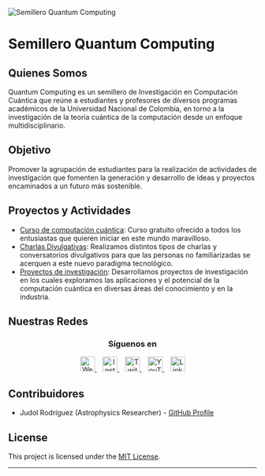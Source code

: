 ![Semillero Quantum Computing](https://github.com/juarodriguezfr/Quantum-Computing/blob/main/Quantum%20Computing%20Icon.ico)


# Semillero Quantum Computing 

## Quienes Somos

Quantum Computing es un semillero de Investigación en Computación Cuántica que reúne a estudiantes y profesores de diversos programas académicos de la Universidad Nacional de Colombia, en torno a la investigación de la teoría cuántica de la computación desde un enfoque multidisciplinario.

## Objetivo

Promover la agrupación de estudiantes para la realización de actividades de investigación que fomenten la generación y desarrollo de ideas y proyectos encaminados a un futuro más sostenible.

## Proyectos y Actividades
* [Curso de computación cuántica](https://github.com/juarodriguezfr/Quantum-Computing/tree/main/Curso%20Quantum%20Computing): Curso gratuito ofrecido a todos los entusiastas que quieren iniciar en este mundo maravilloso.
* [Charlas Divulgativas]([https://www.youtube.com/watch?v=Ne_-Q7j_XYc](https://www.youtube.com/playlist?list=PLNBrNYWFMvgpm_q63umiyJOOGt3D3xByc)): Realizamos distintos tipos de charlas y conversatorios divulgativos para que las personas no familiarizadas se acerquen a este nuevo paradigma tecnológico.
* [Proyectos de investigación](http://www.quantumc.unal.edu.co/enfoques.html#): Desarrollamos proyectos de investigación en los cuales exploramos las aplicaciones y el potencial de la computación cuántica en diversas áreas del conocimiento y en la industria.

## Nuestras Redes

<!-- Social Media Section -->
<div align="center">
  <h3 align="center">Síguenos en</h3>
  <p align="center">
    <a href="http://www.quantumc.unal.edu.co/" title="Website">
      <img src="https://upload.wikimedia.org/wikipedia/commons/0/0a/Logotipo_de_la_Universidad_Nacional_de_Colombia.svg" width="30" alt="Website">
    </a>
    &nbsp;&nbsp;
    <a href="https://www.instagram.com/quantumcomputingun/" title="Instagram">
      <img src="https://upload.wikimedia.org/wikipedia/commons/9/95/Instagram_logo_2022.svg" width="30" alt="Instagram">
    </a>
    &nbsp;&nbsp;
    <a href="https://www.twitch.tv/quantum_computing_unal/" title="Twitch">
      <img src="https://upload.wikimedia.org/wikipedia/commons/2/20/Twitch_icon_2012.svg" width="30" alt="Twitch">
    </a>
    &nbsp;&nbsp;
    <a href="https://www.youtube.com/@Quantum_Computing_UNAL/" title="YouTube">
      <img src="https://upload.wikimedia.org/wikipedia/commons/0/09/YouTube_full-color_icon_%282017%29.svg" width="30" alt="YouTube">
    </a>
    &nbsp;&nbsp;
    <a href="https://www.linkedin.com/company/semillero-de-investigacion-quantum-computing/mycompany/" title="LinkedIn">
      <img src="https://upload.wikimedia.org/wikipedia/commons/8/81/LinkedIn_icon.svg" width="30" alt="LinkedIn">
    </a>   
  </p>
</div>

## Contribuidores

- Judol Rodríguez (Astrophysics Researcher) - [GitHub Profile](https://github.com/juarodriguezfr)

## License

This project is licensed under the [MIT License](LICENSE.md).

---
